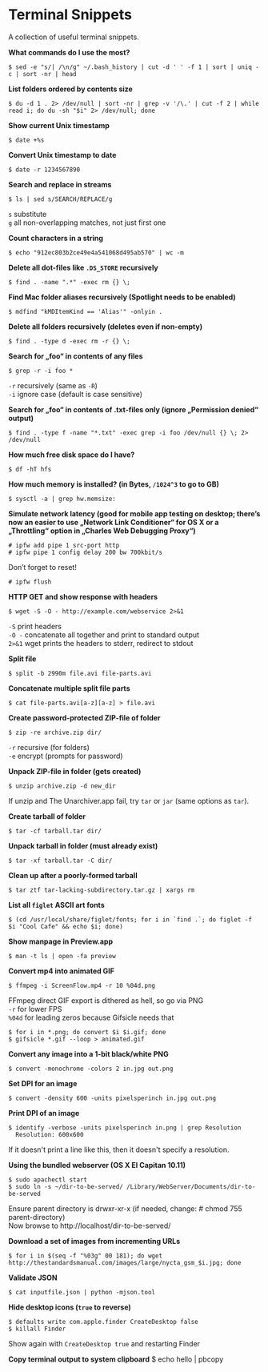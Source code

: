 # Terminal Snippets

A collection of useful terminal snippets.

**What commands do I use the most?**

    $ sed -e "s/| /\n/g" ~/.bash_history | cut -d ' ' -f 1 | sort | uniq -c | sort -nr | head


**List folders ordered by contents size**

    $ du -d 1 . 2> /dev/null | sort -nr | grep -v '/\.' | cut -f 2 | while read i; do du -sh "$i" 2> /dev/null; done


**Show current Unix timestamp**

    $ date +%s


**Convert Unix timestamp to date**

    $ date -r 1234567890


**Search and replace in streams**

    $ ls | sed s/SEARCH/REPLACE/g

`s` substitute  
`g` all non-overlapping matches, not just first one  


**Count characters in a string**

    $ echo "912ec803b2ce49e4a541068d495ab570" | wc -m


**Delete all dot-files like `.DS_STORE` recursively**

    $ find . -name ".*" -exec rm {} \;


**Find Mac folder aliases recursively (Spotlight needs to be enabled)**

    $ mdfind "kMDItemKind == 'Alias'" -onlyin .


**Delete all folders recursively (deletes even if non-empty)**

    $ find . -type d -exec rm -r {} \;


**Search for „foo“ in contents of any files**

    $ grep -r -i foo *

`-r` recursively (same as `-R`)  
`-i` ignore case (default is case sensitive)  


**Search for „foo“ in contents of .txt-files only (ignore „Permission denied“ output)**

    $ find . -type f -name "*.txt" -exec grep -i foo /dev/null {} \; 2> /dev/null


**How much free disk space do I have?**

    $ df -hT hfs


**How much memory is installed? (in Bytes, `/1024^3` to go to GB)**

    $ sysctl -a | grep hw.memsize:


**Simulate network latency (good for mobile app testing on desktop; there’s now an easier to use „Network Link Conditioner“ for OS X or a „Throttling“ option in „Charles Web Debugging Proxy“)**

    # ipfw add pipe 1 src-port http
    # ipfw pipe 1 config delay 200 bw 700kbit/s

Don’t forget to reset!

    # ipfw flush


**HTTP GET and show response with headers**

    $ wget -S -O - http://example.com/webservice 2>&1

`-S` print headers  
`-O -` concatenate all together and print to standard output  
`2>&1` wget prints the headers to stderr, redirect to stdout  


**Split file**

    $ split -b 2990m file.avi file-parts.avi


**Concatenate multiple split file parts**

    $ cat file-parts.avi[a-z][a-z] > file.avi


**Create password-protected ZIP-file of folder**

    $ zip -re archive.zip dir/

`-r` recursive (for folders)  
`-e` encrypt (prompts for password)  


**Unpack ZIP-file in folder (gets created)**

    $ unzip archive.zip -d new_dir

If unzip and The Unarchiver.app fail, try `tar` or `jar` (same options as `tar`).  


**Create tarball of folder**

    $ tar -cf tarball.tar dir/


**Unpack tarball in folder (must already exist)**

    $ tar -xf tarball.tar -C dir/


**Clean up after a poorly-formed tarball**

    $ tar ztf tar-lacking-subdirectory.tar.gz | xargs rm


**List all `figlet` ASCII art fonts**

    $ (cd /usr/local/share/figlet/fonts; for i in `find .`; do figlet -f $i "Cool Cafe" && echo $i; done)


**Show manpage in Preview.app**

    $ man -t ls | open -fa preview


**Convert mp4 into animated GIF**

    $ ffmpeg -i ScreenFlow.mp4 -r 10 %04d.png

FFmpeg direct GIF export is dithered as hell, so go via PNG  
`-r` for lower FPS  
`%04d` for leading zeros because Gifsicle needs that  

    $ for i in *.png; do convert $i $i.gif; done
    $ gifsicle *.gif --loop > animated.gif


**Convert any image into a 1-bit black/white PNG**

    $ convert -monochrome -colors 2 in.jpg out.png


**Set DPI for an image**

    $ convert -density 600 -units pixelsperinch in.jpg out.png


**Print DPI of an image**

    $ identify -verbose -units pixelsperinch in.png | grep Resolution
      Resolution: 600x600

If it doesn't print a line like this, then it doesn't specify a resolution.  


**Using the bundled webserver (OS X El Capitan 10.11)**

    $ sudo apachectl start
    $ sudo ln -s ~/dir-to-be-served/ /Library/WebServer/Documents/dir-to-be-served

Ensure parent directory is drwxr-xr-x (if needed, change: # chmod 755 parent-directory)  
Now browse to http://localhost/dir-to-be-served/  


**Download a set of images from incrementing URLs**

    $ for i in $(seq -f "%03g" 00 181); do wget http://thestandardsmanual.com/images/large/nycta_gsm_$i.jpg; done


**Validate JSON**

    $ cat inputfile.json | python -mjson.tool


**Hide desktop icons (`true` to reverse)**

    $ defaults write com.apple.finder CreateDesktop false
    $ killall Finder

Show again with `CreateDesktop true` and restarting Finder  


**Copy terminal output to system clipboard**
    $ echo hello | pbcopy
